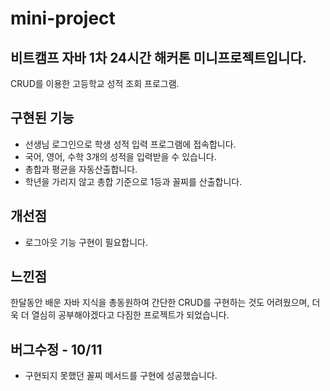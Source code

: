 # mini-project
비트캠프 자바 1차 24시간 해커톤 미니프로젝트입니다.
-------

CRUD를 이용한 고등학교 성적 조회 프로그램.

## 구현된 기능
* 선생님 로그인으로 학생 성적 입력 프로그램에 접속합니다.
* 국어, 영어, 수학 3개의 성적을 입력받을 수 있습니다.
* 총합과 평균을 자동산출합니다.
* 학년을 가리지 않고 총합 기준으로 1등과 꼴찌를 산출합니다.

## 개선점
* 로그아웃 기능 구현이 필요합니다.

## 느낀점
한달동안 배운 자바 지식을 총동원하여 간단한 CRUD를 구현하는 것도 어려웠으며, 더욱 더 열심히 공부해야겠다고
다짐한 프로젝트가 되었습니다.

## 버그수정 - 10/11
- 구현되지 못했던 꼴찌 메서드를 구현에 성공했습니다.
